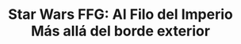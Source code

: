 ---
collection: rolLudoteca
title: 'Star Wars FFG: Al Filo del Imperio Más allá del borde exterior'
image: edgswe05.png
editorial: 'Fantasy Flight Games'
editorial_ref: 'EDGSWE05'
isbn: '9788415889588'
type: 'Guía'
web: http://www.fantasyflightgames.es/juegos/articulo/star_wars_al_filo_del_imperio/mas_alla_del_borde_exterior
format: 'Libro tapa dura'
system: 'Genesys'
created_at: '2022-04-11T12:01:48+00:00'
---